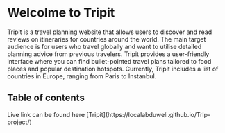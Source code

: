 <h1>Welcolme to Tripit</h1>
<p>Tripit is a travel planning website that allows users to discover and read reviews on itineraries for countries around the world. The main target audience is for users who travel globally and want to utilise detailed planning advice from previous travelers. Tripit provides a user-friendly interface where you can find bullet-pointed travel plans tailored to food places and popular destination hotspots. Currently, Tripit includes a list of countries in Europe, ranging from Paris to Instanbul.</p> 

<h2>Table of contents</h2>

<p> Live link can be found here [Tripit](https://localabduweli.github.io/Trip-project/) </p>
